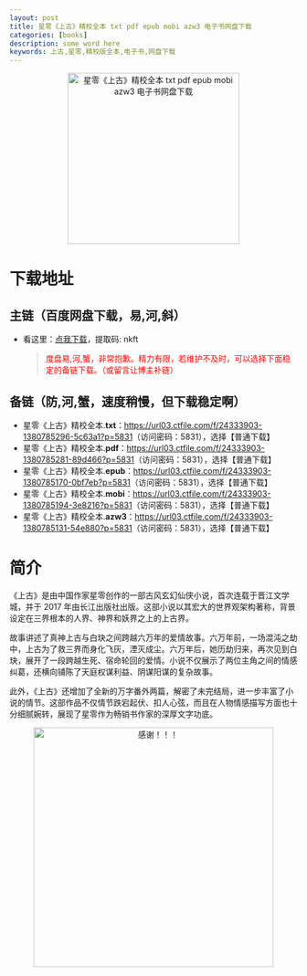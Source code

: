 ```yaml
---
layout: post
title: 星零《上古》精校全本 txt pdf epub mobi azw3 电子书网盘下载
categories: [books]
description: some word here
keywords: 上古,星零,精校版全本,电子书,网盘下载
---
```


<div align="center"><img src="https://qweree.cn/wp-content/uploads/2024/10/shang-gu-tuya.jpg" alt="星零《上古》精校全本 txt pdf epub mobi azw3 电子书网盘下载" width="300px" height="auto"></div>

# 下载地址

## 主链（百度网盘下载，易,河,斜）

- 看这里：[点我下载](https://pan.baidu.com/s/1iMXUbSbtZQZjDcqDmnWUyw?pwd=nkft)，提取码: nkft

  > <p style="color:red" >度盘易,河,蟹，非常抱歉。精力有限，若维护不及时，可以选择下面稳定的备链下载。（或留言让博主补链）</p>

## 备链（防,河,蟹，速度稍慢，但下载稳定啊）

- 星零《上古》精校全本.**txt**：<https://url03.ctfile.com/f/24333903-1380785296-5c63a1?p=5831>（访问密码：5831），选择【普通下载】
- 星零《上古》精校全本.**pdf**：<https://url03.ctfile.com/f/24333903-1380785281-89d466?p=5831>（访问密码：5831），选择【普通下载】
- 星零《上古》精校全本.**epub**：<https://url03.ctfile.com/f/24333903-1380785170-0bf7eb?p=5831>（访问密码：5831），选择【普通下载】
- 星零《上古》精校全本.**mobi**：<https://url03.ctfile.com/f/24333903-1380785194-3e8216?p=5831>（访问密码：5831），选择【普通下载】
- 星零《上古》精校全本.**azw3**：<https://url03.ctfile.com/f/24333903-1380785131-54e880?p=5831>（访问密码：5831），选择【普通下载】

# 简介

《上古》是由中国作家星零创作的一部古风玄幻仙侠小说，首次连载于晋江文学城，并于 2017 年由长江出版社出版。这部小说以其宏大的世界观架构著称，背景设定在三界根本的人界、神界和妖界之上的上古界。

故事讲述了真神上古与白玦之间跨越六万年的爱情故事。六万年前，一场混沌之劫中，上古为了救三界而身化飞灰，湮灭成尘。六万年后，她历劫归来，再次见到白玦，展开了一段跨越生死、宿命轮回的爱情。小说不仅展示了两位主角之间的情感纠葛，还横向铺陈了天庭权谋利益、阴谋阳谋的复杂故事。

此外，《上古》还增加了全新的万字番外两篇，解密了未完结局，进一步丰富了小说的情节。这部作品不仅情节跌宕起伏、扣人心弦，而且在人物情感描写方面也十分细腻婉转，展现了星零作为畅销书作家的深厚文字功底。

<div align="center"><img src="https://pic.imgdb.cn/item/661246bf68eb935713c7f81c.gif" alt="感谢！！！" width="420px" height="auto"/></div>
